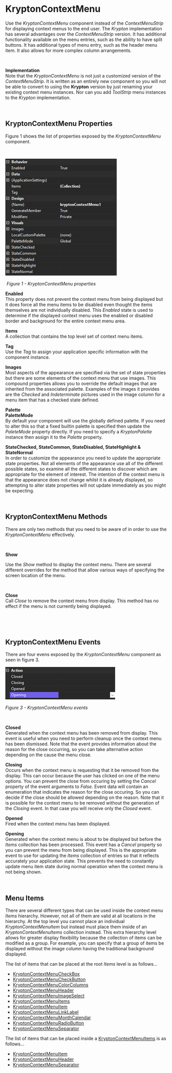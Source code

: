 # KryptonContextMenu

Use the *KryptonContextMenu* component instead of the *ContextMenuStrip* for
displaying context menus to the end user. The *Krypton* implementation has
several advantages over the *ContextMenuStrip* version. It has additional
functionality available on the menu entries, such as the ability to have split
buttons. It has additional types of menu entry, such as the header menu item. It
also allows for more complex column arrangements.

 

**Implementation**  
Note that the *KryptonContextMenu* is not just a customized version of the
*ContextMenuStrip*. It is written as an entirely new component so you will not
be able to convert to using the **Krypton** version by just renaming your
existing context menu instances. Nor can you add *ToolStrip* menu instances to
the *Krypton* implementation.

 

## KryptonContextMenu Properties  
Figure 1 shows the list of properties exposed by the *KryptonContextMenu*
component.

 

![](Images/KryptonContextMenuProperties.png)

 *Figure 1 - KryptonContextMenu properties*


**Enabled**  
This property does not prevent the context menu from being displayed but it does
force all the menu items to be disabled even thought the items themselves are
not individually disabled. This *Enabled* state is used to determine if the
displayed context menu uses the enabled or disabled border and background for
the entire context menu area.

**Items**  
A collection that contains the top level set of context menu items.

**Tag**  
Use the *Tag* to assign your application specific information with the component
instance.

**Images**  
Most aspects of the appearance are specified via the set of state properties but
there are some elements of the context menu that use images. This compound
properties allows you to override the default images that are inherited from the
associated palette. Examples of the images it provides are the *Checked* and
*Indeterminate* pictures used in the image column for a menu item that has a
checked state defined.

**Palette**  
**PaletteMode**  
By default your component will use the globally defined palette. If you need to
alter this so that a fixed builtin palette is specified then update the
*PaleteMode* property directly. If you need to specify a *KryptonPalette*
instance then assign it to the *Palette* property.

**StateChecked, StateCommon, StateDisabled, StateHighlight & StateNormal**  
In order to customize the appearance you need to update the appropriate state
properties. Not all elements of the appearance use all of the different possible
states, so examine all the different states to discover which are appropriate
for the element of interest. The intention of the context menu is that the
appearance does not change whilst it is already displayed, so attempting to
alter state properties will not update immediately as you might be expecting.

 

## KryptonContextMenu Methods

There are only two methods that you need to be aware of in order to use the
*KryptonContextMenu* effectively.

 

**Show**

Use the *Show* method to display the context menu. There are several different
overrides for the method that allow various ways of specifying the screen
location of the menu.

 

**Close**  
Call *Close* to remove the context menu from display. This method has no effect
if the menu is not currently being displayed.

 

 

## KryptonContextMenu Events  
There are four evens exposed by the *KryptonContextMenu* component as seen in
figure 3.  

![](Images/KryptonContextMenuEvents.png)

*Figure 3 - KryptonContextMenu events*

 

**Closed**  
Generated when the context menu has been removed from display. This event is
useful when you need to perform cleanup once the context menu has been
dismissed. Note that the event provides information about the reason for the
close occurring, so you can take alternative action depending on the cause the
menu close.

**Closing**  
Occurs when the context menu is requesting that it be removed from the display.
This can occur because the user has clicked on one of the menu options. You can
prevent the close from occuring by setting the *Cancel* property of the event
arguments to *False*. Event data will contain an enumeration that indicates the
reason for the close occuring. So you can decide if the close should be allowed
depending on the reason. Note that it is possible for the context menu to be
removed without the generation of the *Closing* event. In that case you will
receive only the *Closed* event.

**Opened**  
Fired when the context menu has been displayed.

**Opening**  
Generated when the context menu is about to be displayed but before the *Items*
collection has been processed. This event has a *Cancel* property so you can
prevent the menu from being displayed. This is the appropriate event to use for
updating the *Items* collection of entries so that it reflects accurately your
application state. This prevents the need to constantly update menu item state
during normal operation when the context menu is not being shown.

 

## Menu Items  
There are several different types that can be used inside the context menu
*Items* hierarchy. However, not all of them are valid at all locations in the
hierarchy. At the top level you cannot place an individual
*KryptonContextMenuItem* but instead must place them inside of an
*KryptonContextMenuItems* collection instead. This extra hierarchy level allows
for greater display flexibility because the collection of items can be modified
as a group. For example, you can specify that a group of items be displayed
without the image column having the traditional background displayed.

The list of items that can be placed at the root *Items* level is as follows...

* [KryptonContextMenuCheckBox](Components/KryptonContextMenu/KryptonContextMenuCheckBox.md)  
* [KryptonContextMenuCheckButton](Components/KryptonContextMenu/KryptonContextMenuCheckButton.md)  
* [KryptonContextMenuColorColumns](Components/KryptonContextMenu/KryptonContextMenuColorColumns.md)  
* [KryptonContextMenuHeader](Components/KryptonContextMenu/KryptonContextMenuHeader.md)  
* [KryptonContextMenuImageSelect](Components/KryptonContextMenu/KryptonContextMenuImageSelect.md)  
* [KryptonContextMenuItems](Components/KryptonContextMenu/KryptonContextMenuItems.md)  
* [KryptonContextMenuItem](Components/KryptonContextMenu/KryptonContextMenuItem.md)  
* [KryptonContextMenuLinkLabel](Components/KryptonContextMenu/KryptonContextMenuLinkLabel.md)  
* [KryptonContextMenuMonthCalendar](Components/KryptonContextMenu/KryptonContextMenuMonthCalendar.md)  
* [KryptonContextMenuRadioButton](Components/KryptonContextMenu/KryptonContextMenuRadioButton.md)  
* [KryptonContextMenuSeparator](Components/KryptonContextMenu/KryptonContextMenuSeparator.md)  
  
The list of items that can be placed inside a
[KryptonContextMenuItems](Components/KryptonContextMenu/KryptonContextMenuItems.md) is as follows...

* [KryptonContextMenuItem](Components/KryptonContextMenu/KryptonContextMenuItem.md)  
* [KryptonContextMenuHeader](Components/KryptonContextMenu/KryptonContextMenuHeader.md)  
* [KryptonContextMenuSeparator](Components/KryptonContextMenu/KryptonContextMenuSeparator.md)  

